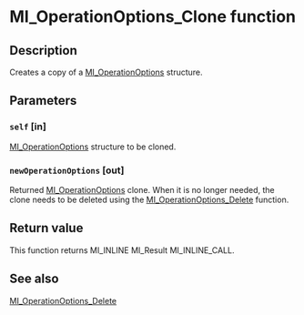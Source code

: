 # MI_OperationOptions_Clone function

## Description

Creates a copy of a [MI_OperationOptions](https://learn.microsoft.com/windows/desktop/api/mi/ns-mi-mi_operationoptions) structure.

## Parameters

### `self` [in]

[MI_OperationOptions](https://learn.microsoft.com/windows/desktop/api/mi/ns-mi-mi_operationoptions) structure to be cloned.

### `newOperationOptions` [out]

Returned [MI_OperationOptions](https://learn.microsoft.com/windows/desktop/api/mi/ns-mi-mi_operationoptions) clone. When it is no longer needed, the clone needs to be deleted using the [MI_OperationOptions_Delete](https://learn.microsoft.com/previous-versions/windows/desktop/api/mi/nf-mi-mi_operationoptions_delete) function.

## Return value

This function returns MI_INLINE MI_Result MI_INLINE_CALL.

## See also

[MI_OperationOptions_Delete](https://learn.microsoft.com/previous-versions/windows/desktop/api/mi/nf-mi-mi_operationoptions_delete)